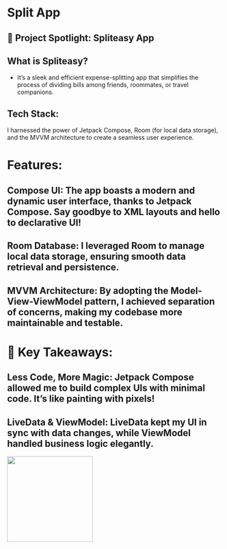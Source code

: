 # Split App

## 📱 Project Spotlight: Spliteasy App

## What is Spliteasy? 
- It’s a sleek and efficient expense-splitting app that simplifies the process of dividing bills among friends, roommates, or travel companions.

## Tech Stack:
I harnessed the power of Jetpack Compose, Room (for local data storage), and the MVVM architecture to create a seamless user experience.

# Features:

## Compose UI: The app boasts a modern and dynamic user interface, thanks to Jetpack Compose. Say goodbye to XML layouts and hello to declarative UI!
## Room Database: I leveraged Room to manage local data storage, ensuring smooth data retrieval and persistence.
## MVVM Architecture: By adopting the Model-View-ViewModel pattern, I achieved separation of concerns, making my codebase more maintainable and testable.

# 🌟 Key Takeaways:

## Less Code, More Magic: Jetpack Compose allowed me to build complex UIs with minimal code. It’s like painting with pixels!
## LiveData & ViewModel: LiveData kept my UI in sync with data changes, while ViewModel handled business logic elegantly.

<img src="https://github.com/ViditSavaliya19/spliteasy/assets/77187106/91f9c2cd-befe-468d-8f13-a66d90fb5825" width ="200px"/>

